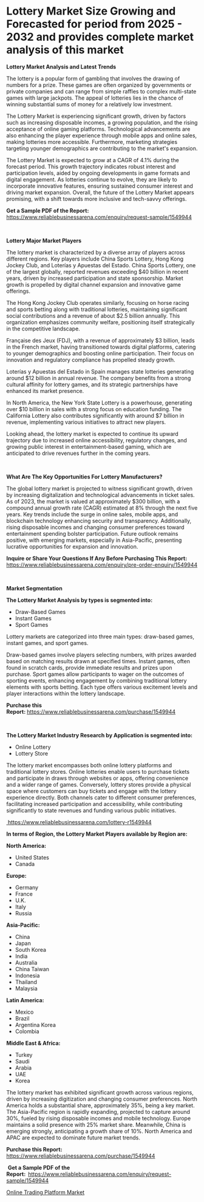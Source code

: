 <p><h1>Lottery Market Size Growing and Forecasted for period from 2025 - 2032 and provides complete market analysis of this market</h1></p><p><strong>Lottery Market Analysis and Latest Trends</strong></p>
<p><p>The lottery is a popular form of gambling that involves the drawing of numbers for a prize. These games are often organized by governments or private companies and can range from simple raffles to complex multi-state games with large jackpots. The appeal of lotteries lies in the chance of winning substantial sums of money for a relatively low investment.</p><p>The Lottery Market is experiencing significant growth, driven by factors such as increasing disposable incomes, a growing population, and the rising acceptance of online gaming platforms. Technological advancements are also enhancing the player experience through mobile apps and online sales, making lotteries more accessible. Furthermore, marketing strategies targeting younger demographics are contributing to the market's expansion.</p><p>The Lottery Market is expected to grow at a CAGR of 4.1% during the forecast period. This growth trajectory indicates robust interest and participation levels, aided by ongoing developments in game formats and digital engagement. As lotteries continue to evolve, they are likely to incorporate innovative features, ensuring sustained consumer interest and driving market expansion. Overall, the future of the Lottery Market appears promising, with a shift towards more inclusive and tech-savvy offerings.</p></p>
<p><strong>Get a Sample PDF of the Report:&nbsp;</strong> <a href="https://www.reliablebusinessarena.com/enquiry/request-sample/1549944?utm_campaign=1420&utm_medium=2&utm_source=Github&utm_content=ia&utm_term=09032025&utm_id=lottery">https://www.reliablebusinessarena.com/enquiry/request-sample/1549944</a></p>
<p>&nbsp;</p>
<p><strong>Lottery Major Market Players</strong></p>
<p><p>The lottery market is characterized by a diverse array of players across different regions. Key players include China Sports Lottery, Hong Kong Jockey Club, and Loterías y Apuestas del Estado. China Sports Lottery, one of the largest globally, reported revenues exceeding $40 billion in recent years, driven by increased participation and state sponsorship. Market growth is propelled by digital channel expansion and innovative game offerings.</p><p>The Hong Kong Jockey Club operates similarly, focusing on horse racing and sports betting along with traditional lotteries, maintaining significant social contributions and a revenue of about $2.5 billion annually. This organization emphasizes community welfare, positioning itself strategically in the competitive landscape.</p><p>Française des Jeux (FDJ), with a revenue of approximately $3 billion, leads in the French market, having transitioned towards digital platforms, catering to younger demographics and boosting online participation. Their focus on innovation and regulatory compliance has propelled steady growth.</p><p>Loterías y Apuestas del Estado in Spain manages state lotteries generating around $12 billion in annual revenue. The company benefits from a strong cultural affinity for lottery games, and its strategic partnerships have enhanced its market presence.</p><p>In North America, the New York State Lottery is a powerhouse, generating over $10 billion in sales with a strong focus on education funding. The California Lottery also contributes significantly with around $7 billion in revenue, implementing various initiatives to attract new players.</p><p>Looking ahead, the lottery market is expected to continue its upward trajectory due to increased online accessibility, regulatory changes, and growing public interest in entertainment-based gaming, which are anticipated to drive revenues further in the coming years.</p></p>
<p>&nbsp;</p>
<p><strong>What Are The Key Opportunities For Lottery Manufacturers?</strong></p>
<p><p>The global lottery market is projected to witness significant growth, driven by increasing digitalization and technological advancements in ticket sales. As of 2023, the market is valued at approximately $300 billion, with a compound annual growth rate (CAGR) estimated at 8% through the next five years. Key trends include the surge in online sales, mobile apps, and blockchain technology enhancing security and transparency. Additionally, rising disposable incomes and changing consumer preferences toward entertainment spending bolster participation. Future outlook remains positive, with emerging markets, especially in Asia-Pacific, presenting lucrative opportunities for expansion and innovation.</p></p>
<p><strong>Inquire or Share Your Questions If Any Before Purchasing This Report:</strong> <a href="https://www.reliablebusinessarena.com/enquiry/pre-order-enquiry/1549944?utm_campaign=1420&utm_medium=2&utm_source=Github&utm_content=ia&utm_term=09032025&utm_id=lottery">https://www.reliablebusinessarena.com/enquiry/pre-order-enquiry/1549944</a></p>
<p>&nbsp;</p>
<p><strong>Market Segmentation</strong></p>
<p><strong>The Lottery Market Analysis by types is segmented into:</strong></p>
<p><ul><li>Draw-Based Games</li><li>Instant Games</li><li>Sport Games</li></ul></p>
<p><p>Lottery markets are categorized into three main types: draw-based games, instant games, and sport games. </p><p>Draw-based games involve players selecting numbers, with prizes awarded based on matching results drawn at specified times. Instant games, often found in scratch cards, provide immediate results and prizes upon purchase. Sport games allow participants to wager on the outcomes of sporting events, enhancing engagement by combining traditional lottery elements with sports betting. Each type offers various excitement levels and player interactions within the lottery landscape.</p></p>
<p><strong>Purchase this Report:&nbsp;</strong><a href="https://www.reliablebusinessarena.com/purchase/1549944?utm_campaign=1420&utm_medium=2&utm_source=Github&utm_content=ia&utm_term=09032025&utm_id=lottery">https://www.reliablebusinessarena.com/purchase/1549944</a></p>
<p>&nbsp;</p>
<p><strong>The Lottery Market Industry Research by Application is segmented into:</strong></p>
<p><ul><li>Online Lottery</li><li>Lottery Store</li></ul></p>
<p><p>The lottery market encompasses both online lottery platforms and traditional lottery stores. Online lotteries enable users to purchase tickets and participate in draws through websites or apps, offering convenience and a wider range of games. Conversely, lottery stores provide a physical space where customers can buy tickets and engage with the lottery experience directly. Both channels cater to different consumer preferences, facilitating increased participation and accessibility, while contributing significantly to state revenues and funding various public initiatives.</p></p>
<p><a href="https://www.reliablebusinessarena.com/lottery-r1549944?utm_campaign=1420&utm_medium=2&utm_source=Github&utm_content=ia&utm_term=09032025&utm_id=lottery">&nbsp;https://www.reliablebusinessarena.com/lottery-r1549944</a></p>
<p><strong>In terms of Region, the Lottery Market Players available by Region are:</strong></p>
<p>
    <p> <strong> North America: </strong>
        <ul>
            <li>United States</li>
            <li>Canada</li>
        </ul>
        </p> 
    <p> <strong> Europe: </strong>
        <ul>
            <li>Germany</li>
            <li>France</li>
            <li>U.K.</li>
            <li>Italy</li>
            <li>Russia</li>
        </ul>
        </p> 
    <p> <strong> Asia-Pacific: </strong>
        <ul>
            <li>China</li>
            <li>Japan</li>
            <li>South Korea</li>
            <li>India</li>
            <li>Australia</li>
            <li>China Taiwan</li>
            <li>Indonesia</li>
            <li>Thailand</li>
            <li>Malaysia</li>
        </ul>
        </p> 
    <p> <strong> Latin America: </strong>
        <ul>
            <li>Mexico</li>
            <li>Brazil</li>
            <li>Argentina Korea</li>
            <li>Colombia</li>
        </ul>
        </p> 
    <p> <strong> Middle East & Africa: </strong>
        <ul>
            <li>Turkey</li>
            <li>Saudi</li>
            <li>Arabia</li>
            <li>UAE</li>
            <li>Korea</li>
        </ul>
    </p>
    </p>
<p><p>The lottery market has exhibited significant growth across various regions, driven by increasing digitization and changing consumer preferences. North America holds a substantial share, approximately 35%, being a key market. The Asia-Pacific region is rapidly expanding, projected to capture around 30%, fueled by rising disposable incomes and mobile technology. Europe maintains a solid presence with 25% market share. Meanwhile, China is emerging strongly, anticipating a growth share of 10%. North America and APAC are expected to dominate future market trends.</p></p>
<p><strong>Purchase this Report: </strong><a href="https://www.reliablebusinessarena.com/purchase/1549944?utm_campaign=1420&utm_medium=2&utm_source=Github&utm_content=ia&utm_term=09032025&utm_id=lottery">https://www.reliablebusinessarena.com/purchase/1549944</a></p>
<p>&nbsp;<strong>Get a Sample PDF of the Report:&nbsp;&nbsp;</strong><a href="https://www.reliablebusinessarena.com/enquiry/request-sample/1549944?utm_campaign=1420&utm_medium=2&utm_source=Github&utm_content=ia&utm_term=09032025&utm_id=lottery">https://www.reliablebusinessarena.com/enquiry/request-sample/1549944</a></p>
<p><strong></strong></p>
<p><p><a href="https://github.com/willjis/Market-Research-Report-List-1/blob/main/online-trading-platform-market.md?utm_campaign=1420&utm_medium=2&utm_source=Github&utm_content=ia&utm_term=09032025&utm_id=lottery">Online Trading Platform Market</a></p></p>